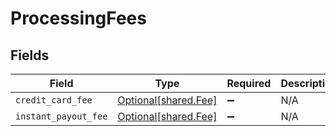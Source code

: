 # ProcessingFees


## Fields

| Field                                              | Type                                               | Required                                           | Description                                        |
| -------------------------------------------------- | -------------------------------------------------- | -------------------------------------------------- | -------------------------------------------------- |
| `credit_card_fee`                                  | [Optional[shared.Fee]](../../models/shared/fee.md) | :heavy_minus_sign:                                 | N/A                                                |
| `instant_payout_fee`                               | [Optional[shared.Fee]](../../models/shared/fee.md) | :heavy_minus_sign:                                 | N/A                                                |